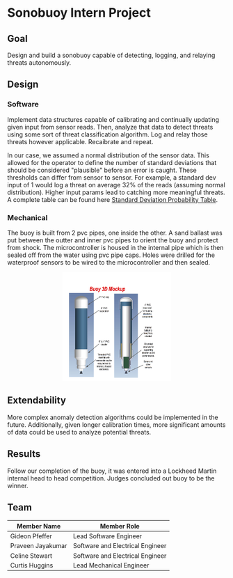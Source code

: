 # Sonobuoy Intern Project

## Goal

Design and build a sonobuoy capable of detecting, logging, and relaying threats autonomously.

## Design

### Software

Implement data structures capable of calibrating and continually updating given input from sensor reads. Then, analyze that data to detect threats using some sort of threat classification algorithm. Log and relay those threats however applicable. Recaibrate and repeat.

In our case, we assumed a normal distribution of the sensor data. This allowed for the operator to define the number of standard deviations that should be considered "plausible" before an error is caught. These thresholds can differ from sensor to sensor. For example, a standard dev input of 1 would log a threat on average 32% of the reads (assuming normal distribution). Higher input params lead to catching more meaningful threats. A complete table can be found here [Standard Deviation Probability Table](https://en.wikipedia.org/wiki/68%E2%80%9395%E2%80%9399.7_rule).

### Mechanical

The buoy is built from 2 pvc pipes, one inside the other. A sand ballast was put between the outter and inner pvc pipes to orient the buoy and protect from shock. The microcontroller is housed in the internal pipe which is then sealed off from the water using pvc pipe caps. Holes were drilled for the waterproof sensors to be wired to the microcontroller and then sealed.

<p align="center">
  <img src="media/3DMock.png" alt="Image of Buoy Design" width="250" height="250">
</p>

## Extendability

More complex anomaly detection algorithms could be implemented in the future. Additionally, given longer calibration times, more significant amounts of data could be used to analyze potential threats. 

## Results

Follow our completion of the buoy, it was entered into a Lockheed Martin internal head to head competition. Judges concluded out buoy to be the winner. 

## Team

| Member Name       | Member Role                      |
|-------------------|----------------------------------|
| Gideon Pfeffer    | Lead Software Engineer           |
| Praveen Jayakumar | Software and Electrical Engineer |
| Celine Stewart    | Software and Electrical Engineer |
| Curtis Huggins    | Lead Mechanical Engineer         |
